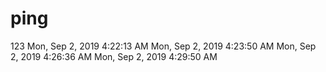 # ping
123
Mon, Sep  2, 2019  4:22:13 AM
Mon, Sep  2, 2019  4:23:50 AM
Mon, Sep 2, 2019 4:26:36 AM
Mon, Sep 2, 2019 4:29:50 AM